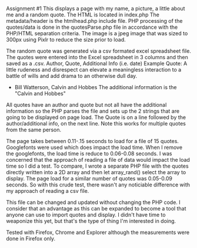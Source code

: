 Assignment #1
This displays a page with my name, a picture, a little about me and a random quote.
The HTML is located in index.php
The metadata/header is the htmlhead.php include file.
PHP processing of the quotes/data is done in the quotesParse.php file in accordance with the PHP/HTML separation criteria.
The image is a jpeg image that was sized to 300px using Pixlr to reduce the size prior to load.

The random quote was generated via a csv formated excel spreadsheet file.
The quotes were entered into the Excel spreadsheet in 3 columns and then saved as a .csv.
Author, Quote, Additional Info (i.e. date)
Example Quote:
A little rudeness and disrespect can elevate a meaningless interaction to a battle of wills and add drama to an otherwise dull day.
- Bill Watterson, Calvin and Hobbes
The additional information is the "Calvin and Hobbes"

All quotes have an author and quote but not all have the additional information so the
PHP parses the file and sets up the 2 strings that are going to be displayed on page load.
The Quote is on a line followed by the author/additional info,  on the next line.
Note this works for multiple quotes from the same person.

The page takes between 0.11-.15 seconds to load for a file of 15 quotes.
Googlefonts were used which does impact the load time.  When I remove the googlefonts, the load time is reduce to 0.06-0.08 seconds.
I was concerned that the approach of reading a file of data would impact the load time so I did a test.
To compare, I wrote a separate PHP file with the quotes directly written into a 2D array and then let array_rand() select the array to display.
The page load for a similar number of quotes was 0.05-0.09 seconds.  So with this crude test, there wasn't any noticiable difference with my approach of reading a csv file.

This file can be changed and updated without changing the PHP code.  I consider that an
advantage as this can be expanded to become a tool that anyone can use to import quotes and display.
I didn't have time to weaponize this yet, but that's the type of thing I'm interested in doing.

Tested with Firefox, Chrome and Explorer although the measurements were done in Firefox only.
